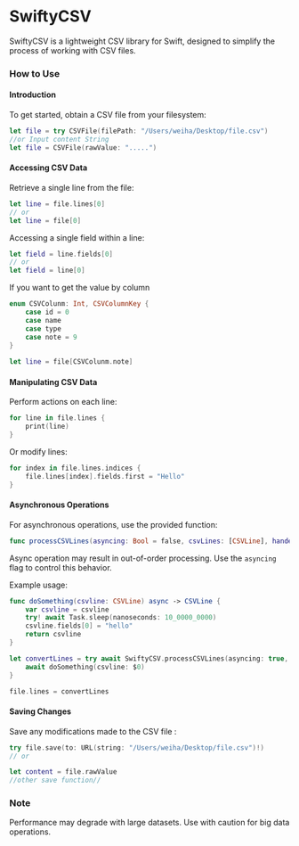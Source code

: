 # **SwiftyCSV**

SwiftyCSV is a lightweight CSV library for Swift, designed to simplify the process of working with CSV files.

### How to Use

#### Introduction

To get started, obtain a CSV file from your filesystem:

```swift
let file = try CSVFile(filePath: "/Users/weiha/Desktop/file.csv")
//or Input content String
let file = CSVFile(rawValue: ".....")
```

#### Accessing CSV Data

Retrieve a single line from the file:

```swift
let line = file.lines[0]
// or
let line = file[0]
```

Accessing a single field within a line:

```swift
let field = line.fields[0]
// or
let field = line[0]
```

If you want to get the value by column

```swift
enum CSVColunm: Int, CSVColumnKey {
    case id = 0
    case name
    case type
    case note = 9
}
        
let line = file[CSVColunm.note]
```

#### Manipulating CSV Data

Perform actions on each line:

```swift
for line in file.lines {
    print(line)
}
```

Or modify lines:

```swift
for index in file.lines.indices {
    file.lines[index].fields.first = "Hello"
}
```

#### Asynchronous Operations

For asynchronous operations, use the provided function:

```swift
func processCSVLines(asyncing: Bool = false, csvLines: [CSVLine], handel: @escaping (CSVLine) async -> CSVLine) async throws -> [CSVLine]
```

Async operation may result in out-of-order processing. Use the `asyncing` flag to control this behavior.

Example usage:

```swift
func doSomething(csvline: CSVLine) async -> CSVLine {
    var csvline = csvline
    try! await Task.sleep(nanoseconds: 10_0000_0000)
    csvline.fields[0] = "hello"
    return csvline
}

let convertLines = try await SwiftyCSV.processCSVLines(asyncing: true, csvLines: file.lines) {
    await doSomething(csvline: $0)
}

file.lines = convertLines
```

#### Saving Changes

Save any modifications made to the CSV file :

```swift
try file.save(to: URL(string: "/Users/weiha/Desktop/file.csv")!)
// or

let content = file.rawValue
//other save function//
```

### Note

Performance may degrade with large datasets. Use with caution for big data operations.
